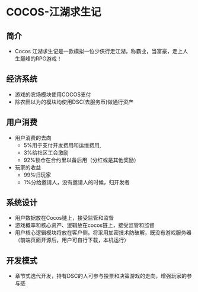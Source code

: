 # COCOS-江湖求生记
## 简介
- Cocos 江湖求生记是一款模拟一位少侠行走江湖，称霸业，当富豪，走上人生巅峰的RPG游戏！
## 经济系统
- 游戏的农场模块使用COCOS支付
- 除农田以为的模块均使用DSC(去服务币)做通行资产
## 用户消费
- 用户消费的去向 
    - 5%用于支付开发费用和运维费用,
    - 3%给社区工会激励
    - 92%锁仓在合约里以备后用（分红或是其他奖励）
- 玩家的收益
    - 99%归玩家
    - 1%分给邀请人，没有邀请人的时候，归开发者
## 系统设计
- 用户数据放在Cocos链上，接受监管和监督
- 游戏概率和核心资产、逻辑放在cocos链上，接受监管和监督
- 用户核心逻辑模块将放在客户侧，将采用加密技术防破解，既没有游戏服务器（前端页面开源后，用户可自行下载，本机运行）
## 开发模式
- 章节式迭代开发，持有DSC的人可参与投票和决策游戏的走向，增强玩家的参与感
